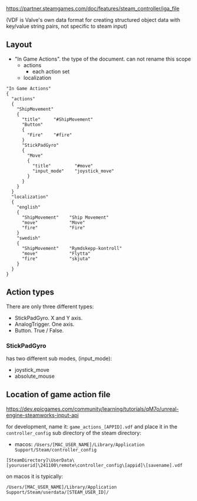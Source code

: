 https://partner.steamgames.com/doc/features/steam_controller/iga_file



(VDF is Valve's own data format for creating structured object data with key/value string pairs, not specific to steam input)

## Layout

- "In Game Actions". the type of the document. can not rename this scope
  - actions
    - each action set
  - localization

```vdf
"In Game Actions"
{
  "actions"
  {
    "ShipMovement"
    {
      "title"     "#ShipMovement"
      "Button"
      {
        "Fire"    "#fire"
      }
      "StickPadGyro"
      {
        "Move"
        {
          "title"         "#move"
          "input_mode"    "joystick_move"
        }
      }
    }
  }
  "localization"
  {
    "english"
    {
      "ShipMovement"    "Ship Movement"
      "move"            "Move"
      "fire"            "Fire"
    }
    "swedish"
    {
      "ShipMovement"    "Rymdskepp-kontroll"
      "move"            "Flytta"
      "fire"            "skjuta"
    }
  }
}
```

## Action types

There are only three different types:

- StickPadGyro. X and Y axis.
- AnalogTrigger. One axis.
- Button. True / False.

### StickPadGyro

has two different sub modes, (input_mode):
- joystick_move
- absolute_mouse


## Location of game action file

https://dev.epicgames.com/community/learning/tutorials/qM7o/unreal-engine-steamworks-input-api

for development, name it: `game_actions_[APPID].vdf` and place it in the `controller_config` sub directory of the steam directory:

- macos: `/Users/[MAC_USER_NAME]/Library/Application Support/Steam/controller_config`

`[SteamDirectory]\UserData\[youruserid]\241100\remote\controller_config\[appid]\[savename].vdf`

on macos it is typically:

`/Users/[MAC_USER_NAME]/Library/Application Support/Steam/userdata/[STEAM_USER_ID]/`
